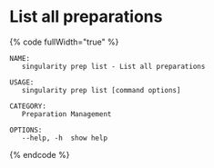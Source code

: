# List all preparations

{% code fullWidth="true" %}
```
NAME:
   singularity prep list - List all preparations

USAGE:
   singularity prep list [command options]

CATEGORY:
   Preparation Management

OPTIONS:
   --help, -h  show help
```
{% endcode %}
